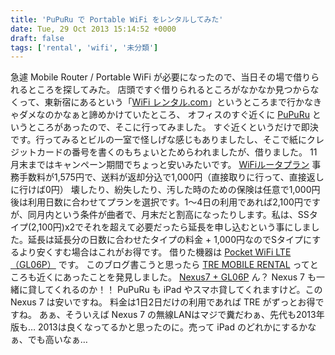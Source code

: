 ```yaml
---
title: 'PuPuRu で Portable WiFi をレンタルしてみた'
date: Tue, 29 Oct 2013 15:14:52 +0000
draft: false
tags: ['rental', 'wifi', '未分類']
---
```


急遽 Mobile Router / Portable WiFi が必要になったので、当日その場で借りられるところを探してみた。 店頭ですぐ借りられるところがなかなか見つからなくって、東新宿にあるという「[WiFi レンタル.com](http://www.wifi-rental.com/)」というところまで行かなきゃダメなのかなぁと諦めかけていたところ、 オフィスのすぐ近くに [PuPuRu](http://www.pupuru.com/) というところがあったので、そこに行ってみました。 すぐ近くというだけで即決です。行ってみるとビルの一室で怪しげな感じもありましたし、そこで紙にクレジットカードの番号を書くのもちょいとためらわれましたが、借りました。 11月末まではキャンペーン期間でちょっと安いみたいです。 [WiFiルータプラン](http://www.pupuru.com/service/emobile/) 事務手数料が1,575円で、送料が返却分込で1,000円（直接取りに行って、直接返しに行けば0円） 壊したり、紛失したり、汚した時のための保険は任意で1,000円 後は利用日数に合わせてプランを選択です。1〜4日の利用であれば2,100円ですが、同月内という条件が曲者で、月末だと割高になったりします。私は、SSタイプ(2,100円)x2でそれを超えて必要だったら延長を申し込むという事にしました。延長は延長分の日数に合わせたタイプの料金 + 1,000円なのでSタイプにするより安くすむ場合はこれがお得です。 借りた機器は [Pocket WiFi LTE（GL06P）](http://emobile.jp/products/gl06p/) です。 このブログ書こうと思ったら [TRE MOBILE RENTAL](http://mobile-rental.jp/) ってところも近くにあったことを発見しました。 [Nexus7 + GL06P](http://mobile-rental.jp/products/list51.html) ん？ Nexus 7 も一緒に貸してくれるのか！！ PuPuRu も iPad やスマホ貸してくれますけど。この Nexus 7 は安いですね。 料金は1日2日だけの利用であれば TRE がずっとお得ですね。 あぁ、そういえば Nexus 7 の無線LANはマジで糞だわぁ、先代も2013年版も… 2013は良くなってるかと思ったのに。売って iPad のどれかにするかなぁ、でも高いなぁ…